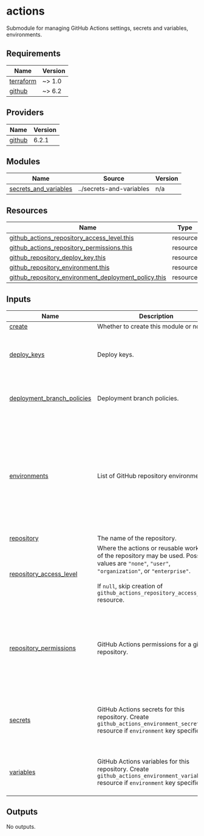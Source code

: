 # actions

Submodule for managing GitHub Actions settings, secrets and variables, environments.

<!-- BEGIN_TF_DOCS -->
## Requirements

| Name | Version |
|------|---------|
| <a name="requirement_terraform"></a> [terraform](#requirement\_terraform) | ~> 1.0 |
| <a name="requirement_github"></a> [github](#requirement\_github) | ~> 6.2 |

## Providers

| Name | Version |
|------|---------|
| <a name="provider_github"></a> [github](#provider\_github) | 6.2.1 |

## Modules

| Name | Source | Version |
|------|--------|---------|
| <a name="module_secrets_and_variables"></a> [secrets\_and\_variables](#module\_secrets\_and\_variables) | ../secrets-and-variables | n/a |

## Resources

| Name | Type |
|------|------|
| [github_actions_repository_access_level.this](https://registry.terraform.io/providers/integrations/github/latest/docs/resources/actions_repository_access_level) | resource |
| [github_actions_repository_permissions.this](https://registry.terraform.io/providers/integrations/github/latest/docs/resources/actions_repository_permissions) | resource |
| [github_repository_deploy_key.this](https://registry.terraform.io/providers/integrations/github/latest/docs/resources/repository_deploy_key) | resource |
| [github_repository_environment.this](https://registry.terraform.io/providers/integrations/github/latest/docs/resources/repository_environment) | resource |
| [github_repository_environment_deployment_policy.this](https://registry.terraform.io/providers/integrations/github/latest/docs/resources/repository_environment_deployment_policy) | resource |

## Inputs

| Name | Description | Type | Default | Required |
|------|-------------|------|---------|:--------:|
| <a name="input_create"></a> [create](#input\_create) | Whether to create this module or not. | `bool` | `true` | no |
| <a name="input_deploy_keys"></a> [deploy\_keys](#input\_deploy\_keys) | Deploy keys. | <pre>list(object({<br>    key       = string<br>    read_only = bool<br>    title     = string<br>  }))</pre> | `[]` | no |
| <a name="input_deployment_branch_policies"></a> [deployment\_branch\_policies](#input\_deployment\_branch\_policies) | Deployment branch policies. | <pre>list(object({<br>    environment    = string<br>    branch_pattern = string<br>  }))</pre> | `[]` | no |
| <a name="input_environments"></a> [environments](#input\_environments) | List of GitHub repository environments. | <pre>map(object({<br>    wait_timer          = optional(number)<br>    can_admins_bypass   = optional(bool)<br>    prevent_self_review = optional(bool)<br>    reviewers = optional(object({<br>      teams = optional(set(string))<br>      users = optional(set(string))<br>    }))<br>    deployment_branch_policy = optional(object({<br>      protected_branches     = bool<br>      custom_branch_policies = bool<br>    }))<br>  }))</pre> | `{}` | no |
| <a name="input_repository"></a> [repository](#input\_repository) | The name of the repository. | `string` | n/a | yes |
| <a name="input_repository_access_level"></a> [repository\_access\_level](#input\_repository\_access\_level) | Where the actions or reusable workflows of the repository may be used. Possible values are `"none"`, `"user"`, `"organization"`, or `"enterprise"`.<br><br>If `null`, skip creation of `github_actions_repository_access_level` resource. | `string` | `null` | no |
| <a name="input_repository_permissions"></a> [repository\_permissions](#input\_repository\_permissions) | GitHub Actions permissions for a given repository. | <pre>object({<br>    allowed_actions = optional(string)<br>    enabled         = optional(bool)<br>    allowed_actions_config = optional(object({<br>      github_owned_allowed = bool<br>      patterns_allowed     = optional(set(string))<br>      verified_allowed     = optional(bool)<br>    }))<br>  })</pre> | `null` | no |
| <a name="input_secrets"></a> [secrets](#input\_secrets) | GitHub Actions secrets for this repository. Create `github_actions_environment_secret` resource if `environment` key specified. | <pre>list(object({<br>    environment     = optional(string)<br>    secret_name     = string<br>    encrypted_value = optional(string)<br>    plaintext_value = optional(string)<br>  }))</pre> | `[]` | no |
| <a name="input_variables"></a> [variables](#input\_variables) | GitHub Actions variables for this repository. Create `github_actions_environment_variable` resource if `environment` key specified. | <pre>list(object({<br>    environment   = optional(string)<br>    variable_name = string<br>    value         = optional(string)<br>  }))</pre> | `[]` | no |

## Outputs

No outputs.
<!-- END_TF_DOCS -->
